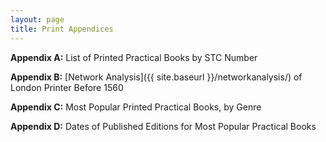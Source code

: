 ```yaml
---
layout: page
title: Print Appendices
---
```


**Appendix A:** List of Printed Practical Books by STC Number

**Appendix B:** [Network Analysis]({{ site.baseurl }}/networkanalysis/) of London Printer Before 1560

**Appendix C:** Most Popular Printed Practical Books, by Genre

**Appendix D:** Dates of Published Editions for Most Popular Practical Books